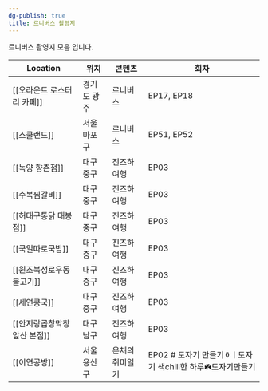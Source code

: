 ```yaml
---
dg-publish: true
title: 르니버스 촬영지
---
```

르니버스 촬영지 모음 입니다.

| Location          | 위치     | 콘텐츠      | 회차                                      |
| ----------------- | ------ | -------- | --------------------------------------- |
| [[오라운트 로스터리 카페]]  | 경기도 광주 | 르니버스     | EP17, EP18                              |
| [[스쿨랜드]]          | 서울 마포구 | 르니버스     | EP51, EP52                              |
| [[녹양 향촌점]]        | 대구 중구  | 진즈하여행    | EP03                                    |
| [[수복찜갈비]]         | 대구 중구  | 진즈하여행    | EP03                                    |
| [[허대구통닭 대봉점]]     | 대구 중구  | 진즈하여행    | EP03                                    |
| [[국일따로국밥]]        | 대구 중구  | 진즈하여행    | EP03                                    |
| [[원조북성로우동불고기]]    | 대구 중구  | 진즈하여행    | EP03                                    |
| [[세연콩국]]          | 대구 중구  | 진즈하여행    | EP03                                    |
| [[안지랑곱창막창 앞산 본점]] | 대구 남구  | 진즈하여행    | EP03                                    |
| [[이연공방]]          | 서울 용산구 | 은채의 취미일기 | EP02 # 도자기 만들기⚱️ㅣ도자기 색chill한 하루☘️도자기만들기 |
